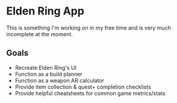 # Elden Ring App

This is something I'm working on in my free time and is very much incomplete at the moment.

## Goals

- Recreate Elden Ring's UI 
- Function as a build planner
- Function as a weapon AR calculator
- Provide item collection & quest+ completion checklists
- Provide helpful cheatsheets for common game metrics/stats

